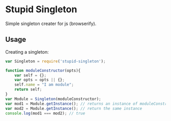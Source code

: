 # Stupid Singleton
Simple singleton creater for js (browserify).

## Usage

Creating a singleton:

```javascript
var Singleton = require('stupid-singleton');

function moduleConstructor(opts){
	var self = {};
	var opts = opts || {};
	self.name = "I am module";
	return self;
}
var Module = Singleton(moduleConstructor); 
var mod1 = Module.getInstance(); // returns an instance of moduleConstructor
var mod2 = Module.getInstance(); // return the same instance
console.log(mod1 === mod2); // true
```